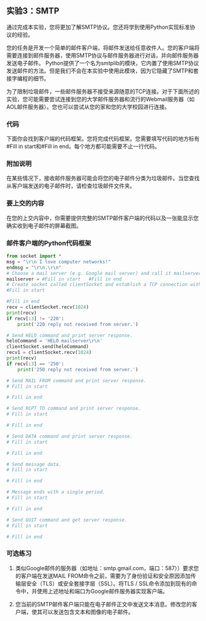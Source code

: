 ## 实验3：SMTP

通过完成本实验，您将更加了解SMTP协议。您还将学到使用Python实现标准协议的经验。

您的任务是开发一个简单的邮件客户端，将邮件发送给任意收件人。您的客户端将需要连接到邮件服务器，使用SMTP协议与邮件服务器进行对话，并向邮件服务器发送电子邮件。 Python提供了一个名为smtplib的模块，它内置了使用SMTP协议发送邮件的方法。但是我们不会在本实验中使用此模块，因为它隐藏了SMTP和套接字编程的细节。

为了限制垃圾邮件，一些邮件服务器不接受来源随意的TCP连接。对于下面所述的实验，您可能需要尝试连接到您的大学邮件服务器和流行的Webmail服务器（如AOL邮件服务器）。您也可以尝试从您的家和您的大学校园进行连接。

### 代码

下面你会找到客户端的代码框架。您将完成代码框架。您需要填写代码的地方标有#Fill in start和#Fill in end。每个地方都可能需要不止一行代码。

### 附加说明

在某些情况下，接收邮件服务器可能会将您的电子邮件分类为垃圾邮件。当您查找从客户端发送的电子邮件时，请检查垃圾邮件文件夹。

### 要上交的内容

在您的上交内容中，你需要提供完整的SMTP邮件客户端的代码以及一张能显示您确实收到电子邮件的屏幕截图。

### 邮件客户端的Python代码框架

```python
from socket import *
msg = "\r\n I love computer networks!"
endmsg = "\r\n.\r\n"
# Choose a mail server (e.g. Google mail server) and call it mailserver
mailserver = #Fill in start   #Fill in end
# Create socket called clientSocket and establish a TCP connection with mailserver
#Fill in start

#Fill in end
recv = clientSocket.recv(1024)
print(recv)
if recv[:3] != '220':
    print('220 reply not received from server.')

# Send HELO command and print server response.
heloCommand = 'HELO mailserver\r\n'
clientSocket.send(heloCommand)
recv1 = clientSocket.recv(1024)
print(recv)
if recv[:3] == '250':
    print('250 reply not received from server.')

# Send MAIL FROM command and print server response.
# Fill in start

# Fill in end

# Send RCPT TO command and print server response.
# Fill in start

# Fill in end

# Send DATA command and print server response.
# Fill in start

# Fill in end

# Send message data.
# Fill in start

# Fill in end

# Message ends with a single period.
# Fill in start

# Fill in end

# Send QUIT command and get server response.
# Fill in start

# Fill in end

```

### 可选练习

1. 类似Google邮件的服务器（如地址：smtp.gmail.com，端口：587））要求您的客户端在发送MAIL FROM命令之前，需要为了身份验证和安全原因添加传输层安全（TLS）或安全套接字层（SSL）。将TLS / SSL命令添加到现有的命令中，并使用上述地址和端口为Google邮件服务器实现客户端。


2. 您当前的SMTP邮件客户端只能在电子邮件正文中发送文本消息。修改您的客户端，使其可以发送包含文本和图像的电子邮件。
